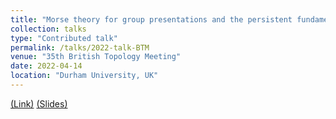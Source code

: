 ```yaml
---
title: "Morse theory for group presentations and the persistent fundamental group"
collection: talks
type: "Contributed talk"
permalink: /talks/2022-talk-BTM
venue: "35th British Topology Meeting"
date: 2022-04-14
location: "Durham University, UK"
---
```


[(Link)](https://www.maths.dur.ac.uk/users/dirk.schuetz/BTM35.html)
[(Slides)](https://ximenafernandez.github.io/reveal.js-presentations/slides/Morse.html#/)





